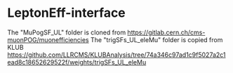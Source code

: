 # LeptonEff-interface

The "MuPogSF_UL" folder is cloned from https://gitlab.cern.ch/cms-muonPOG/muonefficiencies
The "trigSFs_UL_eleMu" folder is copied from KLUB https://github.com/LLRCMS/KLUBAnalysis/tree/74a346c97ad1c9f5027a2c1ead8c18652629522f/weights/trigSFs_UL_eleMu